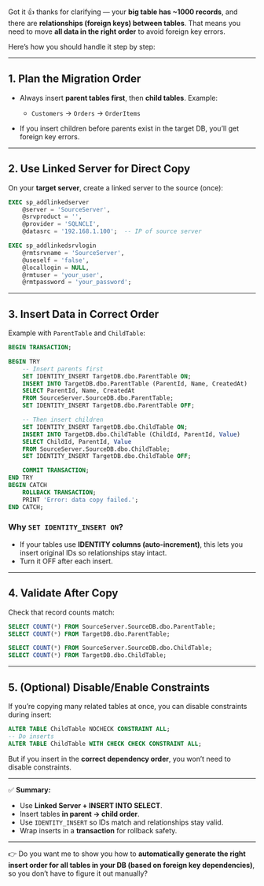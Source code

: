 Got it 👍 thanks for clarifying — your **big table has ~1000 records**, and there are **relationships (foreign keys) between tables**.
That means you need to move **all data in the right order** to avoid foreign key errors.

Here’s how you should handle it step by step:

---

## **1. Plan the Migration Order**

* Always insert **parent tables first**, then **child tables**.
  Example:

  * `Customers` → `Orders` → `OrderItems`
* If you insert children before parents exist in the target DB, you’ll get foreign key errors.

---

## **2. Use Linked Server for Direct Copy**

On your **target server**, create a linked server to the source (once):

```sql
EXEC sp_addlinkedserver 
    @server = 'SourceServer', 
    @srvproduct = '', 
    @provider = 'SQLNCLI', 
    @datasrc = '192.168.1.100';  -- IP of source server

EXEC sp_addlinkedsrvlogin 
    @rmtsrvname = 'SourceServer', 
    @useself = 'false', 
    @locallogin = NULL, 
    @rmtuser = 'your_user', 
    @rmtpassword = 'your_password';
```

---

## **3. Insert Data in Correct Order**

Example with `ParentTable` and `ChildTable`:

```sql
BEGIN TRANSACTION;

BEGIN TRY
    -- Insert parents first
    SET IDENTITY_INSERT TargetDB.dbo.ParentTable ON;
    INSERT INTO TargetDB.dbo.ParentTable (ParentId, Name, CreatedAt)
    SELECT ParentId, Name, CreatedAt
    FROM SourceServer.SourceDB.dbo.ParentTable;
    SET IDENTITY_INSERT TargetDB.dbo.ParentTable OFF;

    -- Then insert children
    SET IDENTITY_INSERT TargetDB.dbo.ChildTable ON;
    INSERT INTO TargetDB.dbo.ChildTable (ChildId, ParentId, Value)
    SELECT ChildId, ParentId, Value
    FROM SourceServer.SourceDB.dbo.ChildTable;
    SET IDENTITY_INSERT TargetDB.dbo.ChildTable OFF;

    COMMIT TRANSACTION;
END TRY
BEGIN CATCH
    ROLLBACK TRANSACTION;
    PRINT 'Error: data copy failed.';
END CATCH;
```

### Why `SET IDENTITY_INSERT ON`?

* If your tables use **IDENTITY columns (auto-increment)**, this lets you insert original IDs so relationships stay intact.
* Turn it OFF after each insert.

---

## **4. Validate After Copy**

Check that record counts match:

```sql
SELECT COUNT(*) FROM SourceServer.SourceDB.dbo.ParentTable;
SELECT COUNT(*) FROM TargetDB.dbo.ParentTable;

SELECT COUNT(*) FROM SourceServer.SourceDB.dbo.ChildTable;
SELECT COUNT(*) FROM TargetDB.dbo.ChildTable;
```

---

## **5. (Optional) Disable/Enable Constraints**

If you’re copying many related tables at once, you can disable constraints during insert:

```sql
ALTER TABLE ChildTable NOCHECK CONSTRAINT ALL;
-- Do inserts
ALTER TABLE ChildTable WITH CHECK CHECK CONSTRAINT ALL;
```

But if you insert in the **correct dependency order**, you won’t need to disable constraints.

---

✅ **Summary:**

* Use **Linked Server + INSERT INTO SELECT**.
* Insert tables **in parent → child order**.
* Use `IDENTITY_INSERT` so IDs match and relationships stay valid.
* Wrap inserts in a **transaction** for rollback safety.

---

👉 Do you want me to show you how to **automatically generate the right insert order for all tables in your DB (based on foreign key dependencies)**, so you don’t have to figure it out manually?
